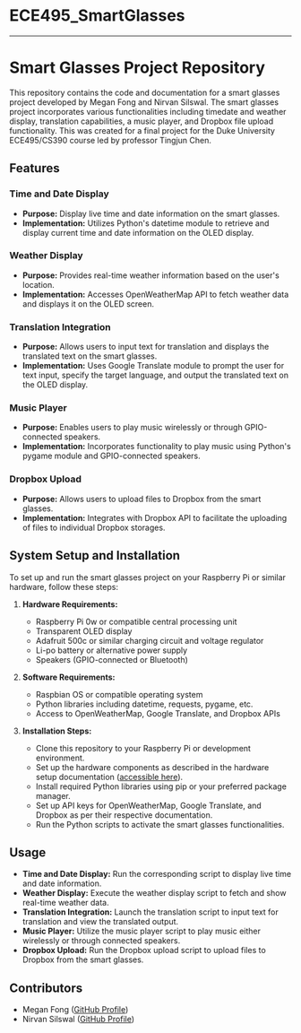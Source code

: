 # ECE495_SmartGlasses

---

# Smart Glasses Project Repository

This repository contains the code and documentation for a smart glasses project developed by Megan Fong and Nirvan Silswal. The smart glasses project incorporates various functionalities including timedate and weather display, translation capabilities, a music player, and Dropbox file upload functionality. This was created for a final project for the Duke University ECE495/CS390 course led by professor Tingjun Chen.

## Features

### Time and Date Display
- **Purpose:** Display live time and date information on the smart glasses.
- **Implementation:** Utilizes Python's datetime module to retrieve and display current time and date information on the OLED display.

### Weather Display
- **Purpose:** Provides real-time weather information based on the user's location.
- **Implementation:** Accesses OpenWeatherMap API to fetch weather data and displays it on the OLED screen.

### Translation Integration
- **Purpose:** Allows users to input text for translation and displays the translated text on the smart glasses.
- **Implementation:** Uses Google Translate module to prompt the user for text input, specify the target language, and output the translated text on the OLED display.

### Music Player
- **Purpose:** Enables users to play music wirelessly or through GPIO-connected speakers.
- **Implementation:** Incorporates functionality to play music using Python's pygame module and GPIO-connected speakers.

### Dropbox Upload
- **Purpose:** Allows users to upload files to Dropbox from the smart glasses.
- **Implementation:** Integrates with Dropbox API to facilitate the uploading of files to individual Dropbox storages.

## System Setup and Installation

To set up and run the smart glasses project on your Raspberry Pi or similar hardware, follow these steps:

1. **Hardware Requirements:**
   - Raspberry Pi 0w or compatible central processing unit
   - Transparent OLED display
   - Adafruit 500c or similar charging circuit and voltage regulator
   - Li-po battery or alternative power supply
   - Speakers (GPIO-connected or Bluetooth)
   
2. **Software Requirements:**
   - Raspbian OS or compatible operating system
   - Python libraries including datetime, requests, pygame, etc.
   - Access to OpenWeatherMap, Google Translate, and Dropbox APIs
   
3. **Installation Steps:**
   - Clone this repository to your Raspberry Pi or development environment.
   - Set up the hardware components as described in the hardware setup documentation ([accessible here](https://www.waveshare.com/wiki/1.51inch_Transparent_OLED)).
   - Install required Python libraries using pip or your preferred package manager.
   - Set up API keys for OpenWeatherMap, Google Translate, and Dropbox as per their respective documentation.
   - Run the Python scripts to activate the smart glasses functionalities.

## Usage

- **Time and Date Display:** Run the corresponding script to display live time and date information.
- **Weather Display:** Execute the weather display script to fetch and show real-time weather data.
- **Translation Integration:** Launch the translation script to input text for translation and view the translated output.
- **Music Player:** Utilize the music player script to play music either wirelessly or through connected speakers.
- **Dropbox Upload:** Run the Dropbox upload script to upload files to Dropbox from the smart glasses.

## Contributors

- Megan Fong ([GitHub Profile](https://github.com/meganjfong))
- Nirvan Silswal ([GitHub Profile](https://github.com/Nsilswal))

